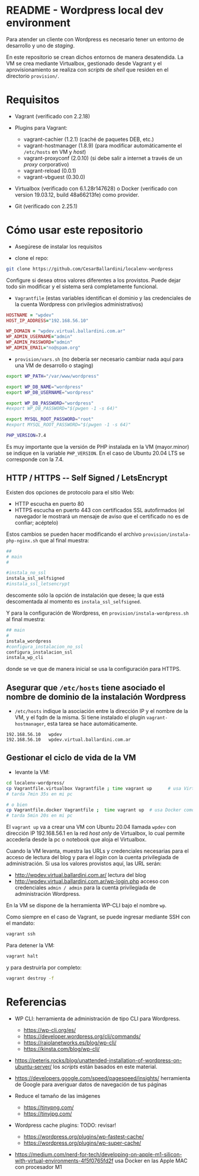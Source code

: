 # README - Wordpress local dev environment

Para atender un cliente con Wordpress es necesario tener un entorno de desarrollo y uno de _staging_.

En este repositorio se crean dichos entornos de manera desatendida.  La VM se crea mediante Virtualbox, gestionado desde Vagrant
y el aprovisionamiento se realiza con _scripts_ de _shell_ que residen en el directorio `provision/`.

# Requisitos

* Vagrant (verificado con 2.2.18)

* Plugins para Vagrant:

  * vagrant-cachier (1.2.1) (caché de paquetes DEB, etc.)
  * vagrant-hostmanager (1.8.9) (para modificar automáticamente el `/etc/hosts` en VM y _host_)
  * vagrant-proxyconf (2.0.10) (si debe salir a internet a través de un _proxy_ corporativo)
  * vagrant-reload (0.0.1)
  * vagrant-vbguest (0.30.0)

* Virtualbox (verificado con 6.1.28r147628) o Docker (verificado con version 19.03.12, build 48a66213fe) como provider.

* Git (verificado con 2.25.1)

# Cómo usar este repositorio

* Asegúrese de instalar los requisitos

* clone el repo:

```bash
git clone https://github.com/CesarBallardini/localenv-wordpress
```

Configure si desea otros valores diferentes a los provistos.  Puede dejar todo sin modificar y el sistema será completamente funcional.

* `Vagrantfile` (estas variables identifican el dominio y las credenciales de la cuenta Wordpress con privilegios administrativos)

```ruby
HOSTNAME = "wpdev"
HOST_IP_ADDRESS="192.168.56.10"

WP_DOMAIN = "wpdev.virtual.ballardini.com.ar"
WP_ADMIN_USERNAME="admin"
WP_ADMIN_PASSWORD="admin"
WP_ADMIN_EMAIL="no@spam.org"
```

* `provision/vars.sh` (no debería ser necesario cambiar nada aquí para una VM de desarrollo o staging)

```bash
export WP_PATH="/var/www/wordpress"

export WP_DB_NAME="wordpress"
export WP_DB_USERNAME="wordpress"

export WP_DB_PASSWORD="wordpress"
#export WP_DB_PASSWORD="$(pwgen -1 -s 64)"

export MYSQL_ROOT_PASSWORD="root"
#export MYSQL_ROOT_PASSWORD="$(pwgen -1 -s 64)"

PHP_VERSION=7.4
```

Es muy importante que la versión de PHP instalada en la VM (mayor.minor) se indique en la variable `PHP_VERSION`. 
En el caso de Ubuntu 20.04 LTS se corresponde con la 7.4.

## HTTP / HTTPS -- Self Signed / LetsEncrypt


Existen dos opciones de protocolo para el sitio Web:
 * HTTP escucha en puerto 80
 * HTTPS escucha en puerto 443 con certificados SSL autofirmados (el navegador le mostrará un mensaje de aviso que el certificado no es de confiar; acéptelo)

Estos cambios se pueden hacer modificando el archivo `provision/instala-php-nginx.sh` que al final muestra:

```bash
##
# main
#

#instala_no_ssl
instala_ssl_selfsigned
#instala_ssl_letsencrypt
```

descomente sólo la opción de instalación que desee; la que está descomentada al momento es `instala_ssl_selfsigned`.

Y para la configuración de Wordpress, en `provision/instala-wordpress.sh` al final muestra:

```bash
## main
#
instala_wordpress
#configura_instalacion_no_ssl
configura_instalacion_ssl
instala_wp_cli
```

donde se ve que de manera inicial se usa la configuración para HTTPS.

## Asegurar que `/etc/hosts` tiene asociado el nombre de dominio de la instalación Wordpress

* `/etc/hosts` indique la asociación entre la dirección IP y el nombre de la VM, y el fqdn de la misma.  Si tiene instalado el plugin `vagrant-hostmanager`, esta tarea se hace automáticamente.

```text
192.168.56.10	wpdev
192.168.56.10	wpdev.virtual.ballardini.com.ar
```

## Gestionar el ciclo de vida de la VM

* levante la VM:

```bash
cd localenv-wordpress/
cp Vagrantfile.virtualbox Vagrantfile ; time vagrant up      # usa Virtualbox como provider
# tarda 7min 35s en mi pc

# o bien
cp Vagrantfile.docker Vagrantfile ;  time vagrant up  # usa Docker como provider, ej. en una Apple MAC con procesador M1
# tarda 5min 20s en mi pc

```

El `vagrant up` va a crear una VM con Ubuntu 20.04 llamada `wpdev` con dirección IP 192.168.56.1 en la red _host only_ de Virtualbox, lo cual permite accederla 
desde la pc o notebook que aloja el Virtualbox.

Cuando la VM levanta, muestra las URLs y credenciales necesarias para el acceso de lectura del blog y para el _login_ con la cuenta privilegiada de administración.
Si usa los valores provistos aquí, las URL serán:

* http://wpdev.virtual.ballardini.com.ar/ lectura del blog
* http://wpdev.virtual.ballardini.com.ar/wp-login.php acceso con credenciales `admin / admin` para la cuenta privilegiada de administración Wordpress.

En la VM se dispone de la herramienta WP-CLI bajo el nombre `wp`.

Como siempre en el caso de Vagrant, se puede ingresar mediante SSH con el mandato:

```bash
vagrant ssh
```

Para detener la VM:

```bash
vagrant halt
```

y para destruirla por completo:

```bash
vagrant destroy -f
```

# Referencias

* WP CLI: herramienta de administración de tipo CLI para Wordpress.
  * https://wp-cli.org/es/
  * https://developer.wordpress.org/cli/commands/
  * https://raiolanetworks.es/blog/wp-cli/
  * https://kinsta.com/blog/wp-cli/

* https://peteris.rocks/blog/unattended-installation-of-wordpress-on-ubuntu-server/ los _scripts_ están basados en este material.

* https://developers.google.com/speed/pagespeed/insights/ herramienta de Google para averiguar datos de navegación de tus páginas

* Reduce el tamaño de las imágenes
  * https://tinypng.com/
  * https://tinyjpg.com/

* Wordpress cache plugins:  TODO: revisar!
  * https://wordpress.org/plugins/wp-fastest-cache/
  * https://wordpress.org/plugins/wp-super-cache/

* https://medium.com/nerd-for-tech/developing-on-apple-m1-silicon-with-virtual-environments-4f5f0765fd2f usa Docker en las Apple MAC con procesador M1

